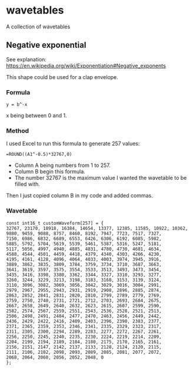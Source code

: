 # wavetables
A collection of wavetables

## Negative exponential
See explanation: https://en.wikipedia.org/wiki/Exponentiation#Negative_exponents

This shape could be used for a clap envelope.

### Formula
```
y = b^-x
```
x being between 0 and 1.

### Method
I used Excel to run this formula to generate 257 values:
```
=ROUND((A1^-0.5)*32767,0)
```
- Column A being numbers from 1 to 257.
- Column B begin this formula.
- The number 32767 is the maximum value I wanted the wavetable to be filled with.

Then I just copied column B in my code and added commas.

### Wavetable

```
const int16_t customWaveform[257] = {
32767, 23170, 18918, 16384, 14654, 13377, 12385, 11585, 10922, 10362,
9880, 9459, 9088, 8757, 8460, 8192, 7947, 7723, 7517, 7327,
7150, 6986, 6832, 6689, 6553, 6426, 6306, 6192, 6085, 5982,
5885, 5792, 5704, 5619, 5539, 5461, 5387, 5316, 5247, 5181,
5117, 5056, 4997, 4940, 4885, 4831, 4780, 4730, 4681, 4634,
4588, 4544, 4501, 4459, 4418, 4379, 4340, 4303, 4266, 4230,
4195, 4161, 4128, 4096, 4064, 4033, 4003, 3974, 3945, 3916,
3889, 3862, 3835, 3809, 3784, 3759, 3734, 3710, 3687, 3663,
3641, 3619, 3597, 3575, 3554, 3533, 3513, 3493, 3473, 3454,
3435, 3416, 3398, 3380, 3362, 3344, 3327, 3310, 3293, 3277,
3260, 3244, 3229, 3213, 3198, 3183, 3168, 3153, 3139, 3124,
3110, 3096, 3082, 3069, 3056, 3042, 3029, 3016, 3004, 2991,
2979, 2967, 2955, 2943, 2931, 2919, 2908, 2896, 2885, 2874,
2863, 2852, 2841, 2831, 2820, 2810, 2799, 2789, 2779, 2769,
2759, 2750, 2740, 2731, 2721, 2712, 2703, 2693, 2684, 2675,
2667, 2658, 2649, 2640, 2632, 2623, 2615, 2607, 2599, 2590,
2582, 2574, 2567, 2559, 2551, 2543, 2536, 2528, 2521, 2513,
2506, 2498, 2491, 2484, 2477, 2470, 2463, 2456, 2449, 2442,
2436, 2429, 2422, 2416, 2409, 2403, 2396, 2390, 2383, 2377,
2371, 2365, 2359, 2353, 2346, 2341, 2335, 2329, 2323, 2317,
2311, 2305, 2300, 2294, 2289, 2283, 2277, 2272, 2267, 2261,
2256, 2250, 2245, 2240, 2235, 2230, 2224, 2219, 2214, 2209,
2204, 2199, 2194, 2189, 2184, 2180, 2175, 2170, 2165, 2161,
2156, 2151, 2147, 2142, 2137, 2133, 2128, 2124, 2120, 2115,
2111, 2106, 2102, 2098, 2093, 2089, 2085, 2081, 2077, 2072,
2068, 2064, 2060, 2056, 2052, 2048, 0
};
```